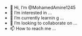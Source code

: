 - 👋 Hi, I’m @MohamedAmine1245
- 👀 I’m interested in ...
- 🌱 I’m currently learnin
g ...
- 💞️ I’m looking to collaborate on ...
- 📫 How to reach me ...

<!---
MohamedAmine1245/MohamedAmine1245 is a ✨ special ✨ repository because its `README.md` (this file) appears on your GitHub profile.
You can click the Preview link to take a look at your changes.
--->
